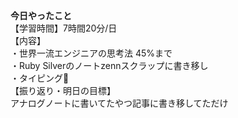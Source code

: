 **今日やったこと**<br>
【学習時間】7時間20分/日<br>
【内容】<br>
・世界一流エンジニアの思考法 45%まで<br>
・Ruby Silverのノートzennスクラップに書き移し<br>
・タイピング🍦<br>
【振り返り・明日の目標】<br>
アナログノートに書いてたやつ記事に書き移してただけ
